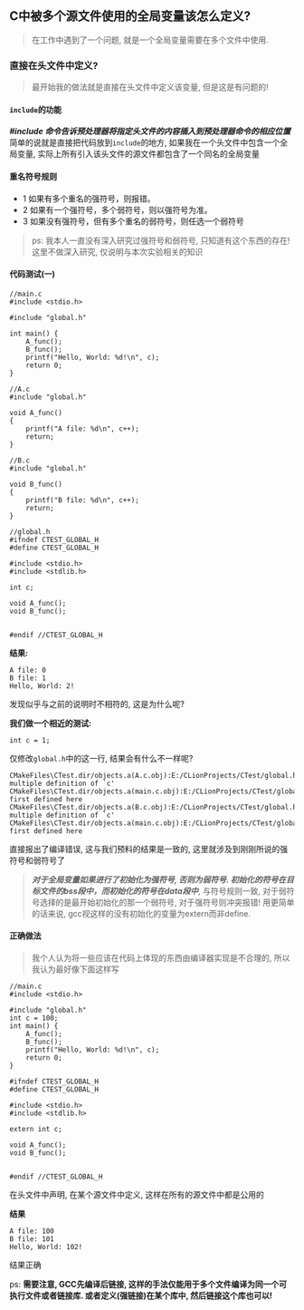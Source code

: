 ## C中被多个源文件使用的全局变量该怎么定义?
> 在工作中遇到了一个问题, 就是一个全局变量需要在多个文件中使用. 

### 直接在头文件中定义?
> 最开始我的做法就是直接在头文件中定义该变量, 但是这是有问题的!

#### `include`的功能
***#include 命令告诉预处理器将指定头文件的内容插入到预处理器命令的相应位置***
简单的说就是直接把代码放到`include`的地方, 如果我在一个头文件中包含一个全局变量, 实际上所有引入该头文件的源文件都包含了一个同名的全局变量

#### 重名符号规则
* 1 如果有多个重名的强符号，则报错。
* 2 如果有一个强符号，多个弱符号，则以强符号为准。
* 3 如果没有强符号，但有多个重名的弱符号，则任选一个弱符号

> ps: 我本人一直没有深入研究过强符号和弱符号, 只知道有这个东西的存在! 这里不做深入研究, 仅说明与本次实验相关的知识

#### 代码测试(一)
```
//main.c
#include <stdio.h>

#include "global.h"

int main() {
    A_func();
    B_func();
    printf("Hello, World: %d!\n", c);
    return 0;
}
```

```
//A.c
#include "global.h"

void A_func()
{
    printf("A file: %d\n", c++);
    return;
}

```

```
//B.c
#include "global.h"

void B_func()
{
    printf("B file: %d\n", c++);
    return;
}
```

```
//global.h
#ifndef CTEST_GLOBAL_H
#define CTEST_GLOBAL_H

#include <stdio.h>
#include <stdlib.h>

int c;

void A_func();
void B_func();


#endif //CTEST_GLOBAL_H
```

**结果:**
```
A file: 0
B file: 1
Hello, World: 2!
```
发现似乎与之前的说明时不相符的, 这是为什么呢?


**我们做一个相近的测试:**
```
int c = 1;
```
仅修改`global.h`中的这一行, 结果会有什么不一样呢?

```
CMakeFiles\CTest.dir/objects.a(A.c.obj):E:/CLionProjects/CTest/global.h:11: multiple definition of `c'
CMakeFiles\CTest.dir/objects.a(main.c.obj):E:/CLionProjects/CTest/global.h:11: first defined here
CMakeFiles\CTest.dir/objects.a(B.c.obj):E:/CLionProjects/CTest/global.h:11: multiple definition of `c'
CMakeFiles\CTest.dir/objects.a(main.c.obj):E:/CLionProjects/CTest/global.h:11: first defined here
```
直接报出了编译错误, 这与我们预料的结果是一致的, 这里就涉及到刚刚所说的强符号和弱符号了

> ***对于全局变量如果进行了初始化为强符号, 否则为弱符号. 初始化的符号在目标文件的bss段中，而初始化的符号在data段中***, 与符号规则一致, 对于弱符号选择的是最开始初始化的那一个弱符号, 对于强符号则冲突报错! 用更简单的话来说, gcc视这样的没有初始化的变量为extern而非define.


#### 正确做法
> 我个人认为将一些应该在代码上体现的东西由编译器实现是不合理的, 所以我认为最好像下面这样写
```
//main.c
#include <stdio.h>

#include "global.h"
int c = 100;
int main() {
    A_func();
    B_func();
    printf("Hello, World: %d!\n", c);
    return 0;
}
```

```
#ifndef CTEST_GLOBAL_H
#define CTEST_GLOBAL_H

#include <stdio.h>
#include <stdlib.h>

extern int c;

void A_func();
void B_func();


#endif //CTEST_GLOBAL_H
```
在头文件中声明, 在某个源文件中定义, 这样在所有的源文件中都是公用的

**结果**
```
A file: 100
B file: 101
Hello, World: 102!
```
结果正确

ps: **需要注意, GCC先编译后链接, 这样的手法仅能用于多个文件编译为同一个可执行文件或者链接库. 或者定义(强链接)在某个库中, 然后链接这个库也可以!**

